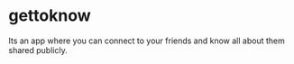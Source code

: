 # gettoknow
Its an app where you can connect to your friends and know all about them shared publicly.
